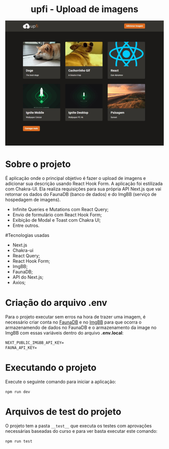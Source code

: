 <h1 align="center">upfi - Upload de imagens</h1>

<img src=".github\upload-image-capa.jpg" alt="layout upfi" />

# Sobre o projeto

É aplicação onde o principal objetivo é fazer o upload de imagens e adicionar sua descrição usando React Hook Form. A aplicação foi estilizada com Chakra-UI. Ela realiza requisições para sua própria API Next.js que vai retornar os dados do FaunaDB (banco de dados) e do ImgBB (serviço de hospedagem de imagens).

- Infinite Queries e Mutations com React Query;
- Envio de formulário com React Hook Form;
- Exibição de Modal e Toast com Chakra UI;
- Entre outros.

#Tecnologias usadas

- Next.js
- Chakra-ui
- React Query;
- React Hook Form;
- ImgBB;
- FaunaDB;
- API do Next.js;
- Axios;

# Criação do arquivo .env

Para o projeto executar sem erros na hora de trazer uma imagem, é necessário criar conta no [FaunaDB](https://dashboard.fauna.com) e no [ImgBB](https://api.imgbb.com) para que ocorra o armazenamendo de dados no FaunaDB e o armazenamento da image no ImgBB com essas variáveis dentro do arquivo __.env.local__:

``` env
NEXT_PUBLIC_IMGBB_API_KEY=
FAUNA_API_KEY=
```

# Executando o projeto

Execute o seguinte comando para iniciar a aplicação:

`npm run dev`

# Arquivos de test do projeto

O projeto tem a pasta `__test__` que executa os testes com aprovações necessárias baseadas do curso e para ver basta executar este comando:

`npm run test`
